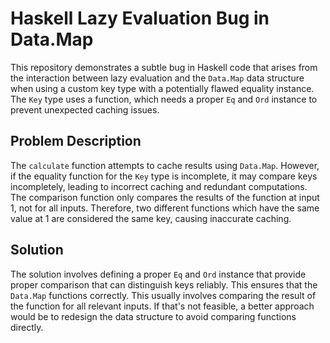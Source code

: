 # Haskell Lazy Evaluation Bug in Data.Map

This repository demonstrates a subtle bug in Haskell code that arises from the interaction between lazy evaluation and the `Data.Map` data structure when using a custom key type with a potentially flawed equality instance. The `Key` type uses a function, which needs a proper `Eq` and `Ord` instance to prevent unexpected caching issues.

## Problem Description

The `calculate` function attempts to cache results using `Data.Map`. However, if the equality function for the `Key` type is incomplete, it may compare keys incompletely, leading to incorrect caching and redundant computations. The comparison function only compares the results of the function at input 1, not for all inputs. Therefore, two different functions which have the same value at 1 are considered the same key, causing inaccurate caching.

## Solution

The solution involves defining a proper `Eq` and `Ord` instance that provide proper comparison that can distinguish keys reliably.  This ensures that the `Data.Map` functions correctly.  This usually involves comparing the result of the function for all relevant inputs. If that's not feasible, a better approach would be to redesign the data structure to avoid comparing functions directly.
